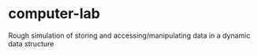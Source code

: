 # computer-lab

Rough simulation of storing and accessing/manipulating data in a dynamic data structure
